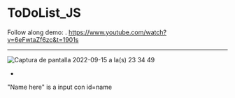 # ToDoList_JS

Follow along demo: .
https://www.youtube.com/watch?v=6eFwtaZf6zc&t=1901s

---

![Captura de pantalla 2022-09-15 a la(s) 23 34 49](https://user-images.githubusercontent.com/97490682/190545522-7426673e-d263-4c14-9cf0-3c979d27f218.png)

-

"Name here" is a input con id=name

